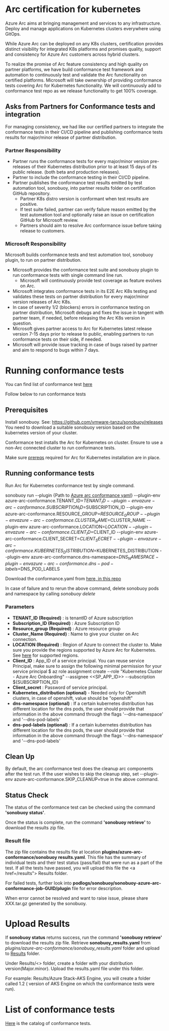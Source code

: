  # Arc certification for kubernetes

 Azure Arc aims at bringing management and services to any infrastructure. Deploy and manage applications on Kubernetes clusters everywhere using GitOps.  

While Azure Arc can be deployed on any K8s clusters, certification provides distinct visibility for integrated K8s platforms and promises quality, support and consistency for Azure Arc customers across hybrid clusters. 

To realize the promise of Arc feature consistency and high quality on partner platforms, we have build conformance test framework and automation to continuously test and validate the Arc functionality on certified platforms. Microsoft will take ownership of providing conformance tests covering Arc for Kubernetes functionality. We will continuously add to conformance test repo as we release functionality to get 100% coverage. 

## Asks from Partners for Conformance tests and integration

For managing consistency, we had like our certified partners to integrate the conformance tests in their CI/CD pipeline and publishing conformance tests results for major/minor release of partner distribution. 

### Partner Responsibility
- Partner runs the conformance tests for every major/minor version pre-releases of their Kubernetes distribution prior to at least 15 days of its public release. (both beta and production releases). 
- Partner to include the conformance testing in their CI/CD pipeline.
- Partner publishes the conformance test results emitted by test automation tool, sonobuoy, into partner results folder on certification GitHub repository. 
    - Partner K8s distro version is conformant when test results are positive. 
    - If test suite failed, partner can verify failure reason emitted by the test automation tool and optionally raise an issue on certification GitHub for Microsoft review. 
    - Partners should aim to resolve Arc conformance issue before taking release to customers.   

### Microsoft Responsibility 
Microsoft builds conformance tests and test automation tool, sonobuoy plugin, to run on partner distribution. 
- Microsoft provides the conformance test suite and sonobuoy plugin to run conformance tests with single command line run. 
    - Microsoft will continuously provide test coverage as feature evolves on Arc. 
- Microsoft integrates conformance tests in its E2E Arc K8s testing and validates these tests on partner distribution for every major/minor version releases of Arc K8s. 
- In case of severity 1/2 (blockers) errors in conformance testing on partner distribution, Microsoft debugs and fixes the issue in tangent with partner team, if needed, before releasing the Arc K8s version in question.     
- Microsoft gives partner access to Arc for Kubernetes latest release version 7-15 days prior to release to public, enabling partners to run conformance tests on their side, if needed. 
- Microsoft will provide issue tracking in case of bugs raised by partner and aim to respond to bugs within 7 days. 

# Running conformance tests

You can find list of conformance test <a href="https://github.com">here</a>  

Follow below to run conformance tests

## Prerequisites 

Install sonobuoy. See: https://github.com/vmware-tanzu/sonobuoy/releases You need to download a suitable sonobuoy version based on the kubernetes version of your cluster.

Conformance test installs the Arc for Kubernetes on cluster. Ensure to use a non-Arc connected cluster to run conformance tests. 

Make sure <a href="https://docs.microsoft.com/en-us/azure/azure-arc/kubernetes/connect-cluster">prereqs</a> required for Arc for Kubernetes installation are in place.

## Running conformance tests

Run Arc for Kubernetes conformance test by single command. 

sonobuoy run --plugin {Path to <a href="/conformance.yaml">Azure arc conformance yaml</a>} --plugin-env azure-arc-conformance.TENANT_ID=$TENANT_ID --plugin-env azure-arc-conformance.SUBSCRIPTION_ID=$SUBSCRIPTION_ID --plugin-env azure-arc-conformance.RESOURCE_GROUP=$RESOURCE_GROUP --plugin-env azure-arc-conformance.CLUSTER_NAME=$CLUSTER_NAME --plugin-env azure-arc-conformance.LOCATION=$LOCATION --plugin-env azure-arc-conformance.CLIENT_ID=$CLIENT_ID --plugin-env azure-arc-conformance.CLIENT_SECRET=$CLIENT_SECRET --plugin-env azure-arc-conformance.KUBERNETES_DISTRIBUTION=$KUBERNETES_DISTRIBUTION --plugin-env azure-arc-conformance.dns-namespace=$DNS_NAMESPACE -plugin-env azure-arc-conformance.dns-pod-labels=$DNS_POD_LABELS 

Download the conformance.yaml from <a href="/conformance.yaml">here, in this repo</a>  

In case of failure and to rerun the above command, delete sonobuoy pods and namespace by calling *sonobuoy delete*

### Parameters

- **TENANT_ID (Required)** : is tenantID of Azure subscription 
- **Subscription_ID (Required)** : Azure Subscription ID
- **Resource_group (Required)** : Azure resource group
- **Cluster_Name (Required)** : Name to give your cluster on Arc connection.
- **LOCATION (Required)** : Region of Azure to connect the cluster to. Make sure you provide the regions supported by Azure Arc for Kubernetes. See <a href="https://docs.microsoft.com/en-us/azure/azure-arc/kubernetes/connect-cluster">here</a> for supported regions.  
- **Client_ID** : App_ID of a service principal. You can reuse service Principal, make sure to assign the following minimal permission for your service principal 
                $ az role assignment create --role "Kubernetes Cluster - Azure Arc Onboarding" --assignee <<SP_APP_ID>> --subscription ${SUBSCRIPTION_ID} 
- **Client_secret** : Password of service principal. 
- **Kubernetes_distribution (optional)** - Needed only for Openshift clusters, in case of openshift, value should be "openshift"
- **dns-namespace (optional)** :  If a certain kubernetes distribution has different location for the dns pods, the user should provide that information in the above command through the flags '--dns-namespace' and '--dns-pod-labels'
- **dns-pod-labels (optional)** : If a certain kubernetes distribution has different location for the dns pods, the user should provide that information in the above command through the flags '--dns-namespace' and '--dns-pod-labels'


## Clean Up

By default, the arc conformance test does the cleanup arc components after the test run. If the user wishes to skip the cleanup step,  set --plugin-env azure-arc-conformance.SKIP_CLEANUP=true in the above command.

## Status Check

The status of the conformance test can be checked using the command **'sonobuoy status'**.

Once the status is complete, run the command **'sonobuoy retrieve'** to download the results zip file. 

### Result file
The zip file contains the results file at location **plugins/azure-arc-conformance/sonobuoy results.yaml**. This file has the summary of individual tests and their test status (pass/fail) that were run as a part of the test. If all the tests have passed, you will upload this file the <a href=/results"> Results</a> folder. 
 
 For failed tests, further look into **podlogs/sonobuoy/sonobuoy-azure-arc-conformance-job-GUID/plugin** file for error description. 
 
 When error cannot be resolved and want to raise issue, please share XXX.tar.gz generated by the sonobuoy. 

# Upload Results 

If **sonobuoy status** returns success,  run the command **'sonobuoy retrieve'** to download the results zip file. Retrieve **sonobuoy_results.yaml** from *plugins/azure-arc-conformance/sonobuoy_results.yaml* folder and upload to  <a href="/Results"> Results</a> folder.
 
Under Results/<<Partner Name>> folder, create a folder with your distribution version(Major.minor). Upload the results.yaml file under this folder. 
 
 For example: Results/Azure Stack-AKS Engine, you will create a folder called 1.2 ( version of AKS Engine on which the conformance tests were run). 
 
 # List of conformance tests
 <a href="catalog.md">Here</a> is the catalog of conformance tests. 
